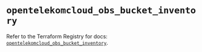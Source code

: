 # `opentelekomcloud_obs_bucket_inventory`

Refer to the Terraform Registry for docs: [`opentelekomcloud_obs_bucket_inventory`](https://registry.terraform.io/providers/opentelekomcloud/opentelekomcloud/1.36.42/docs/resources/obs_bucket_inventory).

